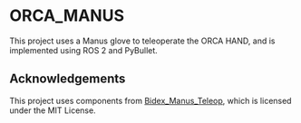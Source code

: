 # ORCA_MANUS
This project uses a Manus glove to teleoperate the ORCA HAND, and is implemented using ROS 2 and PyBullet.

## Acknowledgements

This project uses components from [Bidex_Manus_Teleop](https://github.com/leap-hand/Bidex_Manus_Teleop.git), which is licensed under the MIT License.
